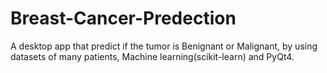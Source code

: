 # Breast-Cancer-Predection
A desktop app that predict if the tumor is Benignant or Malignant, by using datasets of many patients, Machine learning(scikit-learn) and PyQt4.
